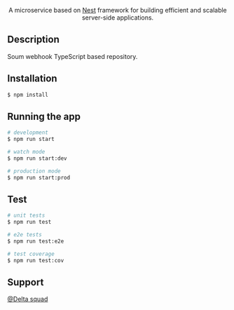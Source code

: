 [circleci-image]: https://img.shields.io/circleci/build/github/nestjs/nest/master?token=abc123def456
[circleci-url]: https://circleci.com/gh/nestjs/nest

  <p align="center">A microservice based on  <a href="https://docs.nestjs.com/" target="_blank">Nest</a> framework for building efficient and scalable server-side applications.</p>

## Description

Soum webhook TypeScript based repository.

## Installation

```bash
$ npm install
```

## Running the app

```bash
# development
$ npm run start

# watch mode
$ npm run start:dev

# production mode
$ npm run start:prod
```


## Test

```bash
# unit tests
$ npm run test

# e2e tests
$ npm run test:e2e

# test coverage
$ npm run test:cov
```

## Support

[@Delta squad](https://app.slack.com/client/T023CPE73N1/C03KUMA2F1V)
